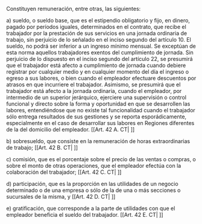 Constituyen remuneración, entre otras, las siguientes:

a) sueldo, o sueldo base, que es el estipendio obligatorio y fijo, en dinero, pagado por períodos iguales, determinados en el contrato, que recibe el trabajador por la prestación de sus servicios en una jornada ordinaria de trabajo, sin perjuicio de lo señalado en el inciso segundo del artículo 10. El sueldo, no podrá ser inferior a un ingreso mínimo mensual. Se exceptúan de esta norma aquellos trabajadores exentos del cumplimiento de jornada. Sin perjuicio de lo dispuesto en el inciso segundo del artículo 22, se presumirá que el trabajador está afecto a cumplimiento de jornada cuando debiere registrar por cualquier medio y en cualquier momento del día el ingreso o egreso a sus labores, o bien cuando el empleador efectuare descuentos por atrasos en que incurriere el trabajador. Asimismo, se presumirá que el trabajador está afecto a la jornada ordinaria, cuando el empleador, por intermedio de un superior jerárquico, ejerciere una supervisión o control funcional y directo sobre la forma y oportunidad en que se desarrollen las labores, entendiéndose que no existe tal funcionalidad cuando el trabajador sólo entrega resultados de sus gestiones y se reporta esporádicamente, especialmente en el caso de desarrollar sus labores en Regiones diferentes de la del domicilio del empleador. [[Art. 42 A. CT| ]]

b) sobresueldo, que consiste en la remuneración de horas extraordinarias de trabajo; [[Art. 42 B. CT| ]]

c) comisión, que es el porcentaje sobre el precio de las ventas o compras, o sobre el monto de otras operaciones, que el empleador efectúa con la colaboración del trabajador; [[Art. 42 C. CT| ]]

d) participación, que es la proporción en las utilidades de un negocio determinado o de una empresa o sólo de la de una o más secciones o sucursales de la misma, y [[Art. 42 D. CT| ]]

e) gratificación, que corresponde a la parte de utilidades con que el empleador beneficia el sueldo del trabajador. [[Art. 42 E. CT| ]]